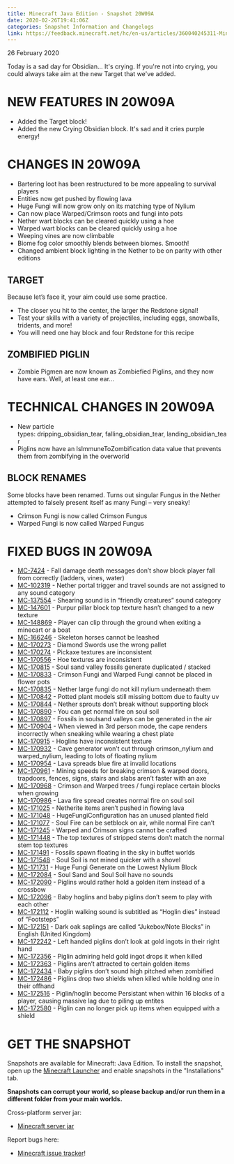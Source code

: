 ```yaml
---
title: Minecraft Java Edition - Snapshot 20W09A
date: 2020-02-26T19:41:06Z
categories: Snapshot Information and Changelogs
link: https://feedback.minecraft.net/hc/en-us/articles/360040245311-Minecraft-Java-Edition-Snapshot-20W09A
---
```


26 February 2020

Today is a sad day for Obsidian... It's crying. If you're not into crying, you could always take aim at the new Target that we've added.

# NEW FEATURES IN 20W09A

- Added the Target block!
- Added the new Crying Obsidian block. It's sad and it cries purple energy!

# CHANGES IN 20W09A

- Bartering loot has been restructured to be more appealing to survival players
- Entities now get pushed by flowing lava
- Huge Fungi will now grow only on its matching type of Nylium
- Can now place Warped/Crimson roots and fungi into pots
- Nether wart blocks can be cleared quickly using a hoe
- Warped wart blocks can be cleared quickly using a hoe
- Weeping vines are now climbable
- Biome fog color smoothly blends between biomes. Smooth!
- Changed ambient block lighting in the Nether to be on parity with other editions

## TARGET

Because let’s face it, your aim could use some practice.

- The closer you hit to the center, the larger the Redstone signal!
- Test your skills with a variety of projectiles, including eggs, snowballs, tridents, and more!
- You will need one hay block and four Redstone for this recipe

## ZOMBIFIED PIGLIN

- Zombie Pigmen are now known as Zombiefied Piglins, and they now have ears. Well, at least one ear...

# TECHNICAL CHANGES IN 20W09A

- New particle types: dripping_obsidian_tear, falling_obsidian_tear, landing_obsidian_tear
- Piglins now have an IsImmuneToZombification data value that prevents them from zombifying in the overworld

## BLOCK RENAMES

Some blocks have been renamed. Turns out singular Fungus in the Nether attempted to falsely present itself as many Fungi – very sneaky!

- Crimson Fungi is now called Crimson Fungus
- Warped Fungi is now called Warped Fungus

# FIXED BUGS IN 20W09A

- [MC-7424](https://bugs.mojang.com/browse/MC-7424) - Fall damage death messages don’t show block player fall from correctly (ladders, vines, water)
- [MC-102319](https://bugs.mojang.com/browse/MC-102319) - Nether portal trigger and travel sounds are not assigned to any sound category
- [MC-137554](https://bugs.mojang.com/browse/MC-137554) - Shearing sound is in “friendly creatures” sound category
- [MC-147601](https://bugs.mojang.com/browse/MC-147601) - Purpur pillar block top texture hasn’t changed to a new texture
- [MC-148869](https://bugs.mojang.com/browse/MC-148869) - Player can clip through the ground when exiting a minecart or a boat
- [MC-166246](https://bugs.mojang.com/browse/MC-166246) - Skeleton horses cannot be leashed
- [MC-170273](https://bugs.mojang.com/browse/MC-170273) - Diamond Swords use the wrong pallet
- [MC-170274](https://bugs.mojang.com/browse/MC-170274) - Pickaxe textures are inconsistent
- [MC-170556](https://bugs.mojang.com/browse/MC-170556) - Hoe textures are inconsistent
- [MC-170815](https://bugs.mojang.com/browse/MC-170815) - Soul sand valley fossils generate duplicated / stacked
- [MC-170833](https://bugs.mojang.com/browse/MC-170833) - Crimson Fungi and Warped Fungi cannot be placed in flower pots
- [MC-170835](https://bugs.mojang.com/browse/MC-170835) - Nether large fungi do not kill nylium underneath them
- [MC-170842](https://bugs.mojang.com/browse/MC-170842) - Potted plant models still missing bottom due to faulty uv
- [MC-170844](https://bugs.mojang.com/browse/MC-170844) - Nether sprouts don’t break without supporting block
- [MC-170890](https://bugs.mojang.com/browse/MC-170890) - You can get normal fire on soul soil
- [MC-170897](https://bugs.mojang.com/browse/MC-170897) - Fossils in soulsand valleys can be generated in the air
- [MC-170904](https://bugs.mojang.com/browse/MC-170904) - When viewed in 3rd person mode, the cape renders incorrectly when sneaking while wearing a chest plate
- [MC-170915](https://bugs.mojang.com/browse/MC-170915) - Hoglins have inconsistent texture
- [MC-170932](https://bugs.mojang.com/browse/MC-170932) - Cave generator won’t cut through crimson_nylium and warped_nylium, leading to lots of floating nylium
- [MC-170954](https://bugs.mojang.com/browse/MC-170954) - Lava spreads blue fire at invalid locations
- [MC-170961](https://bugs.mojang.com/browse/MC-170961) - Mining speeds for breaking crimson & warped doors, trapdoors, fences, signs, stairs and slabs aren’t faster with an axe
- [MC-170968](https://bugs.mojang.com/browse/MC-170968) - Crimson and Warped trees / fungi replace certain blocks when growing
- [MC-170986](https://bugs.mojang.com/browse/MC-170986) - Lava fire spread creates normal fire on soul soil
- [MC-171025](https://bugs.mojang.com/browse/MC-171025) - Netherite items aren’t pushed in flowing lava
- [MC-171048](https://bugs.mojang.com/browse/MC-171048) - HugeFungiConfiguration has an unused planted field
- [MC-171077](https://bugs.mojang.com/browse/MC-171077) - Soul Fire can be setblock on air, while normal Fire can’t
- [MC-171245](https://bugs.mojang.com/browse/MC-171245) - Warped and Crimson signs cannot be crafted
- [MC-171448](https://bugs.mojang.com/browse/MC-171448) - The top textures of stripped stems don’t match the normal stem top textures
- [MC-171491](https://bugs.mojang.com/browse/MC-171491) - Fossils spawn floating in the sky in buffet worlds
- [MC-171548](https://bugs.mojang.com/browse/MC-171548) - Soul Soil is not mined quicker with a shovel
- [MC-171731](https://bugs.mojang.com/browse/MC-171731) - Huge Fungi Generate on the Lowest Nylium Block
- [MC-172084](https://bugs.mojang.com/browse/MC-172084) - Soul Sand and Soul Soil have no sounds
- [MC-172090](https://bugs.mojang.com/browse/MC-172090) - Piglins would rather hold a golden item instead of a crossbow
- [MC-172096](https://bugs.mojang.com/browse/MC-172096) - Baby hoglins and baby piglins don’t seem to play with each other
- [MC-172112](https://bugs.mojang.com/browse/MC-172112) - Hoglin walking sound is subtitled as “Hoglin dies” instead of “Footsteps”
- [MC-172151](https://bugs.mojang.com/browse/MC-172151) - Dark oak saplings are called “Jukebox/Note Blocks” in English (United Kingdom)
- [MC-172242](https://bugs.mojang.com/browse/MC-172242) - Left handed piglins don’t look at gold ingots in their right hand
- [MC-172356](https://bugs.mojang.com/browse/MC-172356) - Piglin admiring held gold ingot drops it when killed
- [MC-172363](https://bugs.mojang.com/browse/MC-172363) - Piglins aren’t attracted to certain golden items
- [MC-172434](https://bugs.mojang.com/browse/MC-172434) - Baby piglins don’t sound high pitched when zombified
- [MC-172486](https://bugs.mojang.com/browse/MC-172486) - Piglins drop two shields when killed while holding one in their offhand
- [MC-172516](https://bugs.mojang.com/browse/MC-172516) - Piglin/hoglin become Persistant when within 16 blocks of a player, causing massive lag due to piling up entites
- [MC-172580](https://bugs.mojang.com/browse/MC-172580) - Piglin can no longer pick up items when equipped with a shield

# GET THE SNAPSHOT

Snapshots are available for Minecraft: Java Edition. To install the snapshot, open up the [Minecraft Launcher](https://www.minecraft.net/download.html) and enable snapshots in the "Installations" tab.

**Snapshots can corrupt your world, so please backup and/or run them in a different folder from your main worlds.**

Cross-platform server jar:

- [Minecraft server jar](https://launcher.mojang.com/v1/objects/6f1e5ae00b938bbe15560b7174be7a3b4c78c450/server.jar)

Report bugs here:

- [Minecraft issue tracker](https://bugs.mojang.com/browse/MC)!
